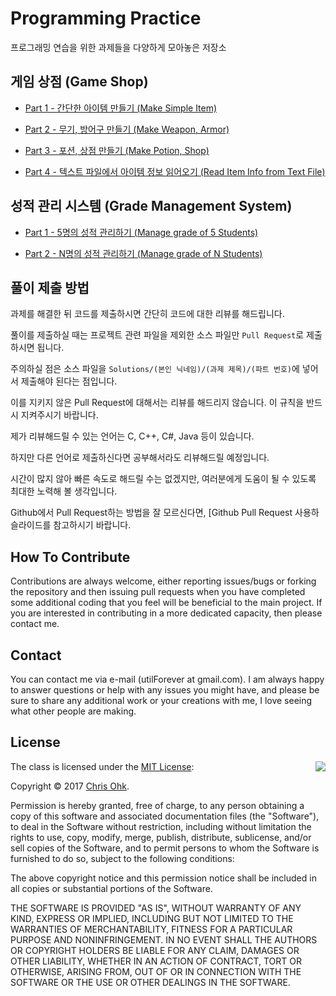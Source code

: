 # Programming Practice

프로그래밍 연습을 위한 과제들을 다양하게 모아놓은 저장소

## 게임 상점 (Game Shop)

- [Part 1 - 간단한 아이템 만들기 (Make Simple Item)](https://github.com/utilForever/ProgrammingPractice/blob/master/Problems/Game%20Shop/Game%20Shop%2C%20Part%201.md)

- [Part 2 - 무기, 방어구 만들기 (Make Weapon, Armor)](https://github.com/utilForever/ProgrammingPractice/blob/master/Problems/Game%20Shop/Game%20Shop%2C%20Part%202.md)

- [Part 3 - 포션, 상점 만들기 (Make Potion, Shop)](https://github.com/utilForever/ProgrammingPractice/blob/master/Problems/Game%20Shop/Game%20Shop%2C%20Part%203.md)

- [Part 4 - 텍스트 파일에서 아이템 정보 읽어오기 (Read Item Info from Text File)](https://github.com/utilForever/ProgrammingPractice/blob/master/Problems/Game%20Shop/Game%20Shop%2C%20Part%204.md)

## 성적 관리 시스템 (Grade Management System)

- [Part 1 - 5명의 성적 관리하기 (Manage grade of 5 Students)](https://github.com/utilForever/ProgrammingPractice/blob/master/Problems/Grade%20Management%20System/Grade%20Management%20System%2C%20Part%201.md)

- [Part 2 - N명의 성적 관리하기 (Manage grade of N Students)](https://github.com/utilForever/ProgrammingPractice/blob/master/Problems/Grade%20Management%20System/Grade%20Management%20System%2C%20Part%202.md)

## 풀이 제출 방법

과제를 해결한 뒤 코드를 제출하시면 간단히 코드에 대한 리뷰를 해드립니다.

풀이를 제출하실 때는 프로젝트 관련 파일을 제외한 소스 파일만 ```Pull Request```로 제출하시면 됩니다.

주의하실 점은 소스 파일을 ```Solutions/(본인 닉네임)/(과제 제목)/(파트 번호)```에 넣어서 제출해야 된다는 점입니다.

이를 지키지 않은 Pull Request에 대해서는 리뷰를 해드리지 않습니다. 이 규칙을 반드시 지켜주시기 바랍니다.

제가 리뷰해드릴 수 있는 언어는 C, C++, C#, Java 등이 있습니다.

하지만 다른 언어로 제출하신다면 공부해서라도 리뷰해드릴 예정입니다.

시간이 많지 않아 빠른 속도로 해드릴 수는 없겠지만, 여러분에게 도움이 될 수 있도록 최대한 노력해 볼 생각입니다.

Github에서 Pull Request하는 방법을 잘 모르신다면, [Github Pull Request 사용하  슬라이드를 참고하시기 바랍니다.

## How To Contribute

Contributions are always welcome, either reporting issues/bugs or forking the repository and then issuing pull requests when you have completed some additional coding that you feel will be beneficial to the main project. If you are interested in contributing in a more dedicated capacity, then please contact me.

## Contact

You can contact me via e-mail (utilForever at gmail.com). I am always happy to answer questions or help with any issues you might have, and please be sure to share any additional work or your creations with me, I love seeing what other people are making.

## License

<img align="right" src="http://opensource.org/trademarks/opensource/OSI-Approved-License-100x137.png">

The class is licensed under the [MIT License](http://opensource.org/licenses/MIT):

Copyright &copy; 2017 [Chris Ohk](http://www.github.com/utilForever).

Permission is hereby granted, free of charge, to any person obtaining a copy of this software and associated documentation files (the "Software"), to deal in the Software without restriction, including without limitation the rights to use, copy, modify, merge, publish, distribute, sublicense, and/or sell copies of the Software, and to permit persons to whom the Software is furnished to do so, subject to the following conditions:

The above copyright notice and this permission notice shall be included in all copies or substantial portions of the Software.

THE SOFTWARE IS PROVIDED "AS IS", WITHOUT WARRANTY OF ANY KIND, EXPRESS OR IMPLIED, INCLUDING BUT NOT LIMITED TO THE WARRANTIES OF MERCHANTABILITY, FITNESS FOR A PARTICULAR PURPOSE AND NONINFRINGEMENT. IN NO EVENT SHALL THE AUTHORS OR COPYRIGHT HOLDERS BE LIABLE FOR ANY CLAIM, DAMAGES OR OTHER LIABILITY, WHETHER IN AN ACTION OF CONTRACT, TORT OR OTHERWISE, ARISING FROM, OUT OF OR IN CONNECTION WITH THE SOFTWARE OR THE USE OR OTHER DEALINGS IN THE SOFTWARE.
